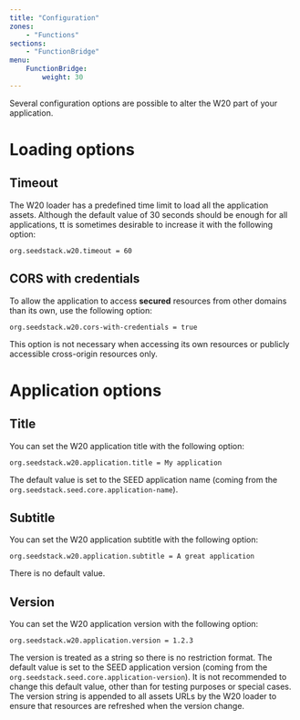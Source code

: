 ```yaml
---
title: "Configuration"
zones:
    - "Functions"
sections:
    - "FunctionBridge"
menu:
    FunctionBridge:
        weight: 30
---
```


Several configuration options are possible to alter the W20 part of your application.

# Loading options

## Timeout

The W20 loader has a predefined time limit to load all the application assets. Although the default value of 30 seconds
should be enough for all applications, tt is sometimes desirable to increase it with the following option:

    org.seedstack.w20.timeout = 60

## CORS with credentials

To allow the application to access **secured** resources from other domains than its own, use the following option:

    org.seedstack.w20.cors-with-credentials = true

This option is not necessary when accessing its own resources or publicly accessible cross-origin resources only.

# Application options

## Title

You can set the W20 application title with the following option:

    org.seedstack.w20.application.title = My application

The default value is set to the SEED application name (coming from the `org.seedstack.seed.core.application-name`).

## Subtitle

You can set the W20 application subtitle with the following option:

    org.seedstack.w20.application.subtitle = A great application

There is no default value.

## Version

You can set the W20 application version with the following option:

    org.seedstack.w20.application.version = 1.2.3

The version is treated as a string so there is no restriction format. The default value is set to the SEED application
version (coming from the `org.seedstack.seed.core.application-version`). It is not recommended to change this default
value, other than for testing purposes or special cases. The version string is appended to all assets URLs by the
W20 loader to ensure that resources are refreshed when the version change.
